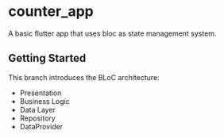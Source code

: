 # counter_app

A basic flutter app that uses bloc as state management system.

## Getting Started

This branch introduces the BLoC architecture:
- Presentation
- Business Logic
- Data Layer 
- Repository
- DataProvider

